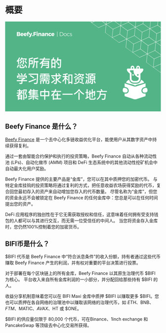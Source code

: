# 概要

![](.gitbook/assets/docs-landing.png)

## Beefy Finance 是什么？

[Beefy Finance](https://beefy.finance) 是一个去中心化多链收益优化平台，能使用户从其数字资产中持续获得复利。

通过一套由智能合约保护和执行的投资策略，Beefy Finance 自动从各种流动性池 (LPs)、自动化做市 (AMM) 项目和 DeFi 生态系统中的其他流动性挖矿机会中自动最大化用户奖励。

Beefy Finance 提供的主要产品是“金库”，您可以在其中质押您的加密代币。 与特定金库挂钩的投资策略将通过复利的方式，把任意收益农场获得奖励的代币，复合回您最初存入的资产来自动增加您存入的代币数量。 尽管名称为“金库”，但您的资金永远不会被锁定在 Beefy Finance 的任何金库中：您总是可以在任何时间提出您的资产。

DeFi 应用程序的独创性在于它无需获取授权和信任，这意味着任何拥有受支持钱包的人都可以与其进行交互，而无需一位受信任的中间人。 当您将资金存入金库时，您仍然100%控制着您的加密货币。

## BIFI币是什么？

$BIFI 代币是 Beefy Finance 中“符合派息条件”的收入份额，持有者通过这些代币赚取 Beefy Finance 产生的利润，并有权对重要的平台决策进行投票。

对于部署在每个区块链上的所有金库，Beefy Finance 以其原生治理代币 $BIFI 为核心。 平台收入来自所有金库利润的一小部分，并分配回给那些持有 $BIFI 的人。

收益分享机制意味着您可以在 BIFI Maxi 金库中质押 $BIFI 以赚取更多 $BIFI。您也可以质押在各自网络的治理池中以赚取该网络的治理代币，如 $ETH、$BNB、$FTM、$MATIC、$AVAX、$HT 或 $ONE。

$BIFI 的供应量仅限于 80,000 个代币，可在Binance、1inch exchange 和 PancakeSwap 等顶级去中心化交易所获得。
